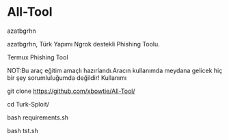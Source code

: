 # All-Tool

azatbgrhn

azatbgrhn, Türk Yapımı Ngrok destekli Phishing Toolu.


Termux Phishing Tool

NOT:Bu araç eğitim amaçlı hazırlandı.Aracın kullanımda meydana gelicek hiç bir şey sorumluluğumda değildir!
Kullanımı


git clone https://github.com/xbowtie/All-Tool/

cd Turk-Sploit/

bash requirements.sh

bash tst.sh
